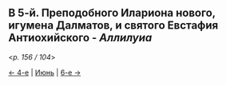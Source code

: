 
## В 5-й. Преподобного Илариона нового, игумена Далматов, и святого Евстафия Антиохийского - *Аллилуиа*

<*p. 156 / 104*>

[← 4-е](06_04_MES.ru.md) | [Июнь](README.md#5-й) | [6-е →](06_06_MES.ru.md)
